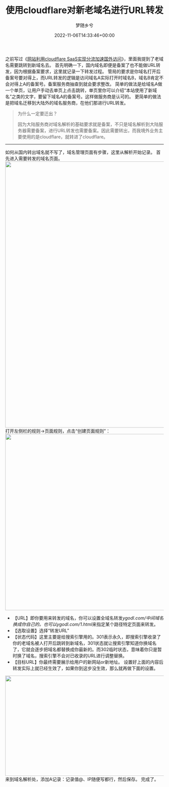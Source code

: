 ﻿---
title: 使用cloudflare对新老域名进行URL转发
author: 梦随乡兮
type: post
date: 2022-11-06T14:33:46+00:00
url: /cloudflare-url-zhuanfa.html
featured_image: https://r2.imsxx.com/wp-content/uploads/9d840e3d45a82a0.png
views:
- 1943
categories:
- 笔记
tags:
- cloudflare
- URL转发
slug: "cloudflare-url-zhuanfa"
---
之前写过《<a title="网站利用cloudflare SaaS实现分流加速国外访问-梦随乡兮" href="https://imsxx.com/cloudflare-saas.html" target="_blank" rel="noopener">网站利用cloudflare SaaS实现分流加速国外访问</a>》，里面我提到了老域名需要跳转到新域名去。
首先明确一下，国内域名即便是备案了也不能做URL转发，因为根据备案要求，这里就记录一下转发过程。
管局的要求是你域名打开后备案号要对得上，而URL转发的逻辑是访问域名A实际打开时域名B，域名B肯定不会对得上A的备案号。备案服务商抽查到就会要求整改。
简单的做法是给域名A做一个单页，让用户手动去单页上点击跳转，单页里你可以介绍“本站使用了新域名”之类的文字，要留下域名A的备案号。这样做服务商是认可的。
更简单的做法是把域名迁移到大陆外的域名服务商，在他们那进行URL转发。
> 为什么一定要迁出？
>
> 因为大陆服务商对域名解析的基础要求就是备案，不只是域名解析到大陆服务器需要备案，进行URL转发也需要备案。因此需要转出，而我境外业务主要使用的是cloudflare，就转进了cloudflare。
* * *
如何从国内转出域名就不写了，域名管理页面有步骤，这里从解析开始记录。
首先进入需要转发的域名页面。
<img src="https://r2.imsxx.com/wp-content/uploads/07ded96df5c4827.png" alt="" width="1827" height="847" />
打开左侧栏的规则→页面规则，点击“创建页面规则”：
<img src="https://r2.imsxx.com/wp-content/uploads/9d840e3d45a82a0.png" alt="" width="854" height="561" />
* 【URL】即你要用来转发的域名，你可以设置全域名转发*ygodl.com/*中间域名换成你自己的。也可以*ygodl.com/1.html*来指定某个路径特定页面来转发。
* 【选取设置】选择“转发URL”
* 【状态代码】这里主要是给搜索引擎用的。301表示永久，即搜索引擎收录了你的老域名被人打开后跳转到新域名，301状态就让搜索引擎知道你换域名了，它就会逐步把域名都替换成你最新的。而302临时状态，意味着你只是暂时换了域名，搜索引擎不会对已收录的URL进行调整替换。
* 【目标URL】你最终需要展示给用户的新网站or新地址。
设置好上面的内容后转发实际上就已经生效了，如果你到这步没生效，那么就再做下面的设置。
<img src="https://r2.imsxx.com/wp-content/uploads/d167a8b18ac5e7f.png" alt="" width="1050" height="319" />
来到域名解析处，添加A记录：记录值@、IP随便写都行，然后保存。
完成了。
